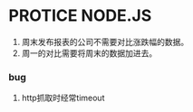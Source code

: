 # PROTICE NODE.JS
   
1. 周末发布报表的公司不需要对比涨跌幅的数据。   
2. 周一的对比需要将周末的数据加进去。

### bug  
1. http抓取时经常timeout
